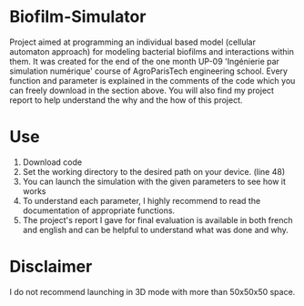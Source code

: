 # Biofilm-Simulator
Project aimed at programming an individual based model (cellular automaton approach) for modeling bacterial biofilms and interactions within them. 
It was created for the end of the one month UP-09 'Ingénierie par simulation numérique' course of AgroParisTech engineering school.
Every function and parameter is explained in the comments of the code which you can freely download in the section above.
You will also find my project report to help understand the why and the how of this project.

# Use
1) Download code
2) Set the working directory to the desired path on your device. (line 48)
3) You can launch the simulation with the given parameters to see how it works
4) To understand each parameter, I highly recommend to read the documentation of appropriate functions.
5) The project's report I gave for final evaluation is available in both french and english and can be helpful to understand what was done and why.

# Disclaimer
I do not recommend launching in 3D mode with more than 50x50x50 space.
